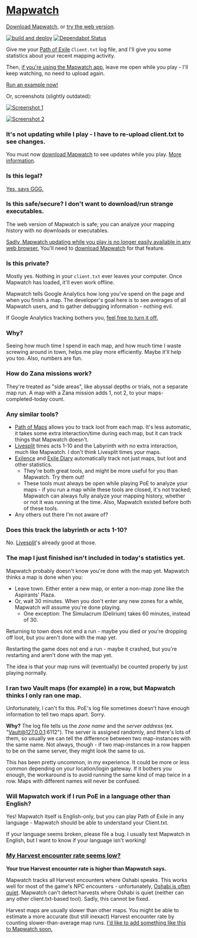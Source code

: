 # [Mapwatch](https://mapwatch.erosson.org)

[Download Mapwatch](https://github.com/mapwatch/mapwatch/releases/latest), or [try the web version](https://mapwatch.erosson.org).

[![build and deploy](https://github.com/mapwatch/mapwatch/workflows/push-deploy/badge.svg)](https://github.com/mapwatch/mapwatch/actions?query=workflow%3Apush-deploy)
[![Dependabot Status](https://api.dependabot.com/badges/status?host=github&repo=mapwatch/mapwatch)](https://dependabot.com)

Give me your [Path of Exile](https://www.pathofexile.com) `Client.txt` log file, and I'll give you some statistics about your recent mapping activity.

Then, [if you're using the Mapwatch app](https://github.com/mapwatch/mapwatch/releases/latest), leave me open while you play - I'll keep watching, no need to upload again.

[Run an example now!](https://mapwatch.erosson.org?tickStart=1526927461000&logtz=0&example=stripped-client.txt#/)

Or, screenshots (slightly outdated):

[![Screenshot 1](https://i.imgur.com/PPRbLlZ.png)](https://imgur.com/a/VhFtZbU)

[![Screenshot 2](https://i.imgur.com/DrMCKZD.png)](https://imgur.com/a/VhFtZbU)

### It's not updating while I play - I have to re-upload client.txt to see changes.

You must now [download Mapwatch](https://github.com/mapwatch/mapwatch/releases/latest) to see updates while you play. [More information](https://github.com/mapwatch/mapwatch/blob/master/WATCHING.md).

### Is this legal?

[Yes, says GGG.](https://imgur.com/44uuaiz)

### Is this safe/secure? I don't want to download/run strange executables.

The web version of Mapwatch is safe; you can analyze your mapping history with no downloads or executables.

[Sadly, Mapwatch updating while you play is no longer easily available in any web browser.](https://github.com/mapwatch/mapwatch/blob/master/WATCHING.md) You'll need to [download Mapwatch](https://github.com/mapwatch/mapwatch/releases/latest) for that feature.

### Is this private?

Mostly yes. Nothing in your `client.txt` ever leaves your computer. Once Mapwatch has loaded, it'll even work offline.

Mapwatch tells Google Analytics how long you've spend on the page and when you finish a map. The developer's goal here is to see averages of all Mapwatch users, and to gather debugging information - nothing evil.

If Google Analytics tracking bothers you, [feel free to turn it off.](https://tools.google.com/dlpage/gaoptout)

### Why?

Seeing how much time I spend in each map, and how much time I waste screwing around in town, helps me play more efficiently. Maybe it'll help you too. Also, numbers are fun.

### How do Zana missions work?

They're treated as "side areas", like abyssal depths or trials, not a separate map run. A map with a Zana mission adds 1, not 2, to your maps-completed-today count.

### Any similar tools?

* [Path of Maps](http://pathofmaps.com/) allows you to track loot from each map. It's less automatic, it takes some extra interaction/time during each map, but it can track things that Mapwatch doesn't.
* [Livesplit](https://github.com/brandondong/POE-LiveSplit-Component) times acts 1-10 and the Labyrinth with no extra interaction, much like Mapwatch. I don't think Livesplit times your maps.
* [Exilence](https://github.com/viktorgullmark/exilence) and [Exile Diary](https://github.com/briansd9/exile-diary) automatically track not just maps, but loot and other statistics.
  * They're both great tools, and might be more useful for you than Mapwatch. Try them out!
  * These tools must always be open while playing PoE to analyze your maps - if you run a map while these tools are closed, it's not tracked; Mapwatch can always fully analyze your mapping history, whether or not it was running at the time. Also, Mapwatch existed before both of these tools.
* Any others out there I'm not aware of?

### Does this track the labyrinth or acts 1-10?

No. [Livesplit](https://github.com/brandondong/POE-LiveSplit-Component)'s already good at those.

### The map I just finished isn't included in today's statistics yet.

Mapwatch probably doesn't know you're done with the map yet. Mapwatch thinks a map is done when you:

* Leave town. Either enter a new map, or enter a non-map zone like the Aspirants' Plaza.
* Or, wait 30 minutes. When you don't enter any new zones for a while, Mapwatch will assume you're done playing.
  * One exception: The Simulacrum (Delirium) takes 60 minutes, instead of 30.

Returning to town does not end a run - maybe you died or you're dropping off loot, but you aren't done with the map yet.

Restarting the game does not end a run - maybe it crashed, but you're restarting and aren't done with the map yet.

The idea is that your map runs will (eventually) be counted properly by just playing normally.

### I ran two Vault maps (for example) in a row, but Mapwatch thinks I only ran one map.

Unfortunately, I can't fix this. PoE's log file sometimes doesn't have enough information to tell two maps apart. Sorry.

**Why?** The log file tells us the *zone name* and the *server address* (ex. "Vault@127.0.0.1:6112"). The server is assigned randomly, and there's lots of them, so usually we can tell the difference between two map-instances with the same name. Not always, though - if two map-instances in a row happen to be on the same server, they might look the same to us.

This has been pretty uncommon, in my experience. It could be more or less common depending on your location/login gateway. If it bothers you enough, the workaround is to avoid running the same kind of map twice in a row. Maps with different names will never be confused.

### Will Mapwatch work if I run PoE in a language other than English?

Yes! Mapwatch itself is English-only, but you can play Path of Exile in any language - Mapwatch should be able to understand your Client.txt.

If your language seems broken, please file a bug. I usually test Mapwatch in English, but I want to know if your language isn't working!

### [My Harvest encounter rate seems low?](https://github.com/mapwatch/mapwatch/issues/183)

**Your true Harvest encounter rate is higher than Mapwatch says.**

Mapwatch tracks all Harvest encounters where Oshabi speaks. This works well for most of the game's NPC encounters - unfortunately, [Oshabi is often quiet](https://github.com/mapwatch/mapwatch/issues/183). Mapwatch can't detect harvests where Oshabi is quiet (neither can any other client.txt-based tool). Sadly, this cannot be fixed.

Harvest maps are usually slower than other maps. You might be able to estimate a more accurate (but still inexact) Harvest encounter rate by counting slower-than-average map runs. [I'd like to add something like this to Mapwatch soon.](https://github.com/mapwatch/mapwatch/issues/185)
